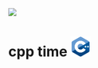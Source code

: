 
<img src="https://giphy.com/gifs/blue-white-brain-eljCVpMrhepUSgZaVP" />


<h1> cpp time <img height="40" src="https://raw.githubusercontent.com/github/explore/80688e429a7d4ef2fca1e82350fe8e3517d3494d/topics/cpp/cpp.png"> </h1>




